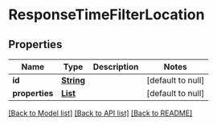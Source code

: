 # ResponseTimeFilterLocation
## Properties

Name | Type | Description | Notes
------------ | ------------- | ------------- | -------------
**id** | [**String**](string.md) |  | [default to null]
**properties** | [**List**](ResponseTimeFilterProperties.md) |  | [default to null]

[[Back to Model list]](../README.md#documentation-for-models) [[Back to API list]](../README.md#documentation-for-api-endpoints) [[Back to README]](../README.md)

